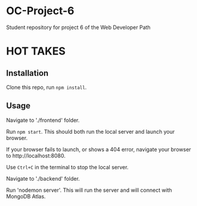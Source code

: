 # OC-Project-6
Student repository for project 6 of the Web Developer Path


# HOT TAKES #

## Installation ##
Clone this repo, run `npm install`.

## Usage ##

Navigate to './frontend' folder.

Run `npm start`. This should both run the local server and launch your browser.

If your browser fails to launch, or shows a 404 error, navigate your browser to http://localhost:8080.

Use `Ctrl+C` in the terminal to stop the local server.

Navigate to './backend' folder.

Run 'nodemon server'. This will run the server and will connect with MongoDB Atlas.
